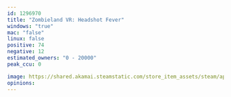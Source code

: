 ```yaml
---
id: 1296970
title: "Zombieland VR: Headshot Fever"
windows: "true"
mac: "false"
linux: false
positive: 74
negative: 12
estimated_owners: "0 - 20000"
peak_ccu: 0

image: https://shared.akamai.steamstatic.com/store_item_assets/steam/apps/1296970/header.jpg?t=1715719800
opinions:
---
```

